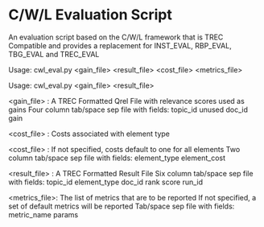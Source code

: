 # C/W/L Evaluation Script
An evaluation script based on the C/W/L framework
that is TREC Compatible and provides a replacement
for INST_EVAL, RBP_EVAL, TBG_EVAL and TREC_EVAL


Usage: cwl_eval.py <gain_file> <result_file> <cost_file> <metrics_file>

Usage: cwl_eval.py <gain_file> <result_file>

<gain_file>   : A TREC Formatted Qrel File with relevance scores used as gains
                Four column tab/space sep file with fields: topic_id unused doc_id gain

<cost_file>   : Costs associated with element type

<cost_file>   : If not specified, costs default to one for all elements
                Two column tab/space sep file with fields: element_type element_cost

<result_file> : A TREC Formatted Result File
                Six column tab/space sep file with fields: topic_id element_type doc_id rank score run_id

<metrics_file>: The list of metrics that are to be reported
                If not specified, a set of default metrics will be reported
                Tab/space sep file with fields: metric_name params
